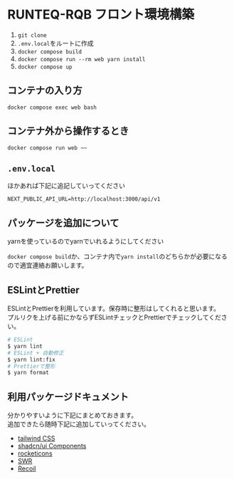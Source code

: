 # RUNTEQ-RQB フロント環境構築

1. `git clone`
1. `.env.local`をルートに作成
1. `docker compose build`
1. `docker compose run --rm web yarn install` 
1. `docker compose up`

## コンテナの入り方

`docker compose exec web bash`

## コンテナ外から操作するとき

`docker compose run web ~~`

## `.env.local`

ほかあれば下記に追記していってください

```
NEXT_PUBLIC_API_URL=http://localhost:3000/api/v1
```

## パッケージを追加について

yarnを使っているのでyarnでいれるようにしてください

`docker compose build`か、コンテナ内で`yarn install`のどちらかが必要になるので適宜連絡お願いします。

## ESLintとPrettier

ESLintとPrettierを利用しています。保存時に整形はしてくれると思います。\
プルリクを上げる前にかならずESLintチェックとPrettierでチェックしてください。

```bash
# ESLint
$ yarn lint
# ESLint + 自動修正
$ yarn lint:fix
# Prettierで整形
$ yarn format
```

## 利用パッケージドキュメント

分かりやすいように下記にまとめておきます。\
追加できたら随時下記に追加していってください。

- [tailwind CSS](https://tailwindcss.com/)
- [shadcn/ui Components](https://ui.shadcn.com/docs/components/accordion)
- [rocketicons](https://rocketicons.io)
- [SWR](https://swr.vercel.app/ja)
- [Recoil](https://recoiljs.org/)
